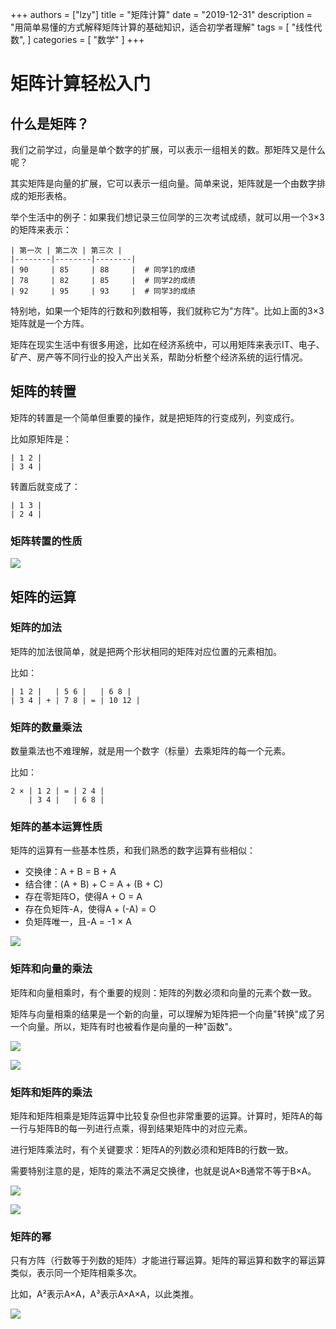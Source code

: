 +++
authors = ["lzy"]
title = "矩阵计算"
date = "2019-12-31"
description = "用简单易懂的方式解释矩阵计算的基础知识，适合初学者理解"
tags = [
    "线性代数",
]
categories = [
    "数学"
]
+++

# 矩阵计算轻松入门

## 什么是矩阵？

我们之前学过，向量是单个数字的扩展，可以表示一组相关的数。那矩阵又是什么呢？

其实矩阵是向量的扩展，它可以表示一组向量。简单来说，矩阵就是一个由数字排成的矩形表格。

举个生活中的例子：如果我们想记录三位同学的三次考试成绩，就可以用一个3×3的矩阵来表示：
```
| 第一次 | 第二次 | 第三次 |
|--------|--------|--------|
| 90     | 85     | 88     |  # 同学1的成绩
| 78     | 82     | 85     |  # 同学2的成绩
| 92     | 95     | 93     |  # 同学3的成绩
```

特别地，如果一个矩阵的行数和列数相等，我们就称它为"方阵"。比如上面的3×3矩阵就是一个方阵。

矩阵在现实生活中有很多用途，比如在经济系统中，可以用矩阵来表示IT、电子、矿产、房产等不同行业的投入产出关系，帮助分析整个经济系统的运行情况。

## 矩阵的转置

矩阵的转置是一个简单但重要的操作，就是把矩阵的行变成列，列变成行。

比如原矩阵是：
```
| 1 2 |
| 3 4 |
```
转置后就变成了：
```
| 1 3 |
| 2 4 |
```

### 矩阵转置的性质

![](../static/Upspb0YrLo8uvkx8Hxkc0C9unPb.png)

## 矩阵的运算

### 矩阵的加法

矩阵的加法很简单，就是把两个形状相同的矩阵对应位置的元素相加。

比如：
```
| 1 2 |   | 5 6 |   | 6 8 |
| 3 4 | + | 7 8 | = | 10 12 |
```

### 矩阵的数量乘法

数量乘法也不难理解，就是用一个数字（标量）去乘矩阵的每一个元素。

比如：
```
2 × | 1 2 | = | 2 4 |
    | 3 4 |   | 6 8 |
```

### 矩阵的基本运算性质

矩阵的运算有一些基本性质，和我们熟悉的数字运算有些相似：
- 交换律：A + B = B + A
- 结合律：(A + B) + C = A + (B + C)
- 存在零矩阵O，使得A + O = A
- 存在负矩阵-A，使得A + (-A) = O
- 负矩阵唯一，且-A = -1 × A

![](../static/M0NPbaDeVocsvRxbbCocWhETndf.png)

### 矩阵和向量的乘法

矩阵和向量相乘时，有个重要的规则：矩阵的列数必须和向量的元素个数一致。

矩阵与向量相乘的结果是一个新的向量，可以理解为矩阵把一个向量"转换"成了另一个向量。所以，矩阵有时也被看作是向量的一种"函数"。

![](../static/D0iPbbvyKomiaAx8bJfcDXJ4n6f.png)

![](../static/Z9Eebebulo664qx4JaVcXTuMncC.png)

### 矩阵和矩阵的乘法

矩阵和矩阵相乘是矩阵运算中比较复杂但也非常重要的运算。计算时，矩阵A的每一行与矩阵B的每一列进行点乘，得到结果矩阵中的对应元素。

进行矩阵乘法时，有个关键要求：矩阵A的列数必须和矩阵B的行数一致。

需要特别注意的是，矩阵的乘法不满足交换律，也就是说A×B通常不等于B×A。

![](../static/N9OxbsSoKowtQTx1yqAcS9jknCe.png)

![](../static/SKtubFiMKozYIoxLonocofYlnvd.png)

### 矩阵的幂

只有方阵（行数等于列数的矩阵）才能进行幂运算。矩阵的幂运算和数字的幂运算类似，表示同一个矩阵相乘多次。

比如，A²表示A×A，A³表示A×A×A，以此类推。

![](../static/Nu7eb5aG0oVoMuxcLfNcus1fnAg.png)
